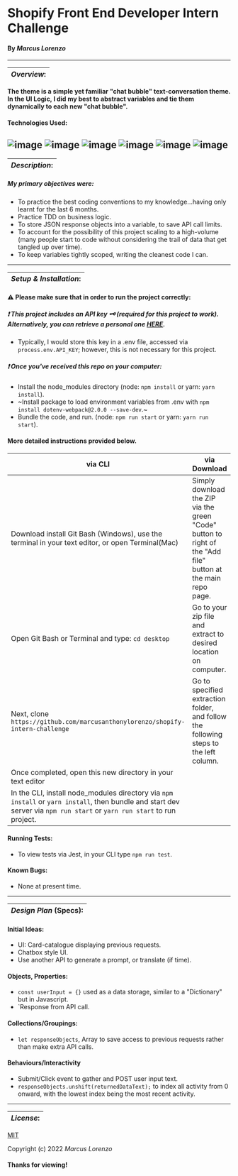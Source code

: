 # Shopify Front End Developer Intern Challenge
#### By _**Marcus Lorenzo**_
---


| **_Overview_:** |
|---|

**The theme is a simple yet familiar "chat bubble" text-conversation theme. In the UI Logic, I did my best to abstract variables and tie them dynamically to each new "chat bubble".**

#### Technologies Used:
![image](https://img.shields.io/badge/JavaScript-323330?style=for-the-badge&logo=javascript&logoColor=F7DF1E)
![image](https://img.shields.io/badge/Jest-C21325?style=for-the-badge&logo=jest&logoColor=white) ![image](https://img.shields.io/badge/eslint-3A33D1?style=for-the-badge&logo=eslint&logoColor=white)
![image](https://img.shields.io/badge/HTML5-E34F26?style=for-the-badge&logo=html5&logoColor=white)  ![image](https://img.shields.io/badge/CSS3-1572B6?style=for-the-badge&logo=css3&logoColor=white)
![image](https://img.shields.io/badge/GIT-E44C30?style=for-the-badge&logo=git&logoColor=white)
---


| **_Description_:** |
|---|

##### **My primary objectives** were:
- To practice the best coding conventions to my knowledge...having only learnt for the last 6 months.
- Practice TDD on business logic.
- To store JSON response objects into a variable, to save API call limits.
- To account for the possibility of this project scaling to a high-volume (many people start to code without considering the trail of data that get tangled up over time).
- To keep variables tightly scoped, writing the cleanest code I can.

---

| **_Setup & Installation_:** |
|---|
#### :warning: **Please make sure** that in order to run the project correctly:

##### 	:exclamation: This project includes an API key :old_key: (required for this project to work). Alternatively, you can retrieve a personal one [HERE](https://beta.openai.com/signup).
- Typically, I would store this key in a .env file, accessed via `process.env.API_KEY`; however, this is not necessary for this project.

##### 	:exclamation: Once you've received this repo on your computer:
- Install the node_modules directory (node: `npm install` or yarn: `yarn install`).
- ~Install package to load environment variables from .env with `npm install dotenv-webpack@2.0.0 --save-dev`.~
- Bundle the code, and run. (node: `npm run start` or yarn: `yarn run start`).

####   More detailed instructions provided below.

|   via CLI   |  via Download  |
|---|---|
| Download install Git Bash (Windows), use the terminal in your text editor, or open Terminal(Mac) | Simply download the ZIP via the green "Code" button to right of the "Add file" button at the main repo page. 
 Open Git Bash or Terminal and type: `cd desktop` | Go to your zip file and extract to desired location on computer. 
 Next, clone `https://github.com/marcusanthonylorenzo/shopify-intern-challenge` | Go to specified extraction folder, and follow the following steps to the left column.
 Once completed, open this new directory in your text editor | 
 In the CLI, install node_modules directory via `npm install` or `yarn install`, then bundle and start dev server via `npm run start` or `yarn run start` to run project. |


#### Running Tests:
- To view tests via Jest, in your CLI type `npm run test`.

#### Known Bugs:
* None at present time.

---

| **_Design Plan_ (Specs):** |
|---|
#### Initial Ideas:
- UI: Card-catalogue displaying previous requests.
- Chatbox style UI.
- Use another API to generate a prompt, or translate (if time).

#### Objects, Properties:
- `const userInput = {}` used as a data storage, similar to a "Dictionary" but in Javascript.
- `Response from API call.

#### Collections/Groupings:
- `let responseObjects`, Array to save access to previous requests rather than make extra API calls.

#### Behaviours/Interactivity
- Submit/Click event to gather and POST user input text.
- `responseObjects.unshift(returnedDataText);` to index all activity from 0 onward, with the lowest index being the most recent activity.

---
| **_License_:** |
|---|

[MIT]()

Copyright (c) 2022 _Marcus Lorenzo_


#### Thanks for viewing!
